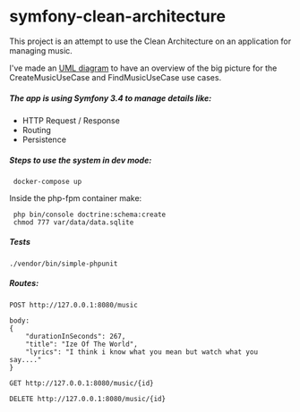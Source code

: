symfony-clean-architecture
==========================

This project is an attempt to use the Clean Architecture 
on an application for managing music. 

I've made an [UML diagram](https://drive.google.com/file/d/1p9PqT0Gi2mxGQcs3BLCn_fNRWkHjr8vT/view) to have
an overview of the big picture for the CreateMusicUseCase and FindMusicUseCase use cases.

##### The app is using Symfony 3.4 to manage details like:
- HTTP Request / Response
- Routing
- Persistence

##### Steps to use the system in dev mode:

     docker-compose up
Inside the php-fpm container make:
 
     php bin/console doctrine:schema:create
     chmod 777 var/data/data.sqlite 

##### Tests
    ./vendor/bin/simple-phpunit 

##### Routes:

```
POST http://127.0.0.1:8080/music

body:
{
    "durationInSeconds": 267,
    "title": "Ize Of The World",
    "lyrics": "I think i know what you mean but watch what you say...."
}
```

```
GET http://127.0.0.1:8080/music/{id}
```

```
DELETE http://127.0.0.1:8080/music/{id}
```